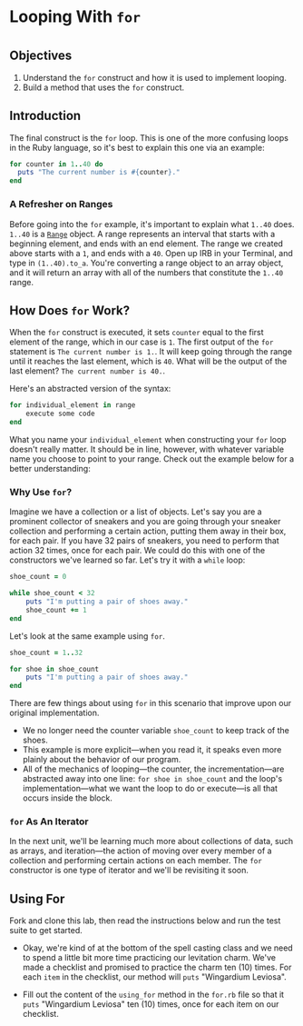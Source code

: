 # Looping With `for`
#
## Objectives

1. Understand the `for` construct and how it is used to implement looping.
2. Build a method that uses the `for` construct.

## Introduction

The final construct is the `for` loop. This is one of the more confusing loops in the Ruby language, so it's best to explain this one via an example:

```ruby
for counter in 1..40 do
  puts "The current number is #{counter}."
end
```
### A Refresher on Ranges

Before going into the `for` example, it's important to explain what `1..40` does. `1..40` is a [`Range`](http://www.ruby-doc.org/core-2.2.0/Range.html) object. A range represents an interval that starts with a beginning element, and ends with an end element. The range we created above starts with a `1`, and ends with a `40`. Open up IRB in your Terminal, and type in `(1..40).to_a`. You're converting a range object to an array object, and it will return an array with all of the numbers that constitute the `1..40` range.

## How Does `for` Work?

When the `for` construct is executed, it sets `counter` equal to the first element of the range, which in our case is `1`. The first output of the `for` statement is `The current number is 1.`. It will keep going through the range until it reaches the last element, which is `40`. What will be the output of the last element? `The current number is 40.`.

Here's an abstracted version of the syntax:

```ruby
for individual_element in range
	execute some code
end
```

What you name your `individual_element` when constructing your `for` loop doesn't really matter. It should be in line, however, with whatever variable name you choose to point to your range. Check out the example below for a better understanding:

### Why Use `for`?

Imagine we have a collection or a list of objects. Let's say you are a prominent collector of sneakers and you are going through your sneaker collection and performing a certain action, putting them away in their box, for each pair. If you have 32 pairs of sneakers, you need to perform that action 32 times, once for each pair. We could do this with one of the constructors we've learned so far. Let's try it with a `while` loop:

```ruby
shoe_count = 0

while shoe_count < 32
	puts "I'm putting a pair of shoes away."
	shoe_count += 1
end
```

Let's look at the same example using `for`.

```ruby
shoe_count = 1..32

for shoe in shoe_count
	puts "I'm putting a pair of shoes away."
end
```

There are few things about using `for` in this scenario that improve upon our original implementation.

* We no longer need the counter variable `shoe_count` to keep track of the shoes.
* This example is more explicit—when you read it, it speaks even more plainly about the behavior of our program.
* All of the mechanics of looping—the counter, the incrementation—are abstracted away into one line: `for shoe in shoe_count` and the loop's implementation—what we want the loop to do or execute—is all that occurs inside the block.

### `for` As An Iterator

In the next unit, we'll be learning much more about collections of data, such as arrays, and iteration—the action of moving over every member of a collection and performing certain actions on each member. The `for` constructor is one type of iterator and we'll be revisiting it soon.

## Using For

Fork and clone this lab, then read the instructions below and run the test suite to get started.

* Okay, we're kind of at the bottom of the spell casting class and we need to spend a little bit more time practicing our levitation charm. We've made a checklist and promised to practice the charm ten (10) times. For each `item` in the checklist, our method will `puts` "Wingardium Leviosa".

* Fill out the content of the `using_for` method in the `for.rb` file so that it `puts` "Wingardium Leviosa" ten (10) times, once for each item on our checklist.

